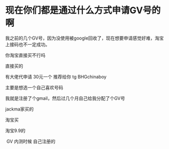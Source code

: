 # 现在你们都是通过什么方式申请GV号的啊


我之前的几个GV号，因为没使用被google回收了，现在想要申请感觉好难，淘宝上接码也不一定成功。

你淘宝直接买不行吗

直接买的

有大佬代申请 30元一个 推荐给你 tg BHGchinaboy

主要是想选一个自己喜欢号码<img src="static/image/smiley/default/lol.gif" smilieid="12" border="0" alt="" />

我就是注册了个gmail，然后过几个月自己给我分配了个GV号

jackma家买的

淘宝买

淘宝9.9的

<img src="static/image/smiley/default/lol.gif" smilieid="12" border="0" alt="" /><img src="static/image/smiley/default/lol.gif" smilieid="12" border="0" alt="" /> GV 内测时候 自己注册的
